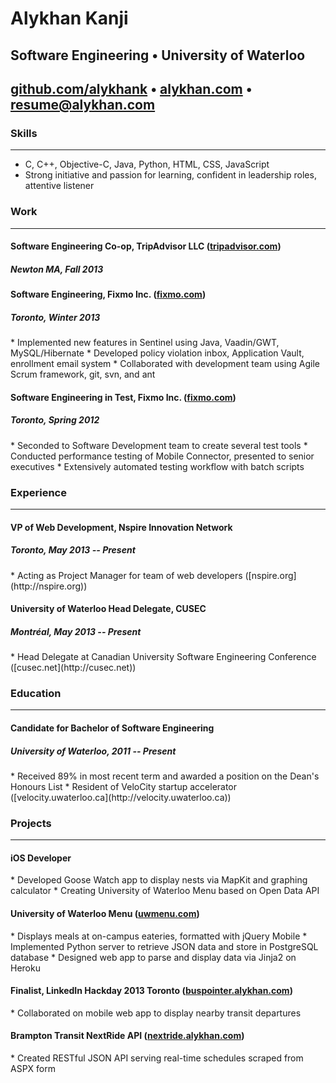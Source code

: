 <link href='http://fonts.googleapis.com/css?family=Raleway:300,400,700|Source+Sans+Pro' rel='stylesheet' type='text/css'>

# Alykhan Kanji

## Software Engineering • University of Waterloo

## [github.com/alykhank](http://github.com/alykhank) • [alykhan.com](http://alykhan.com) • [resume@alykhan.com](mailto:resume@alykhan.com)

### Skills

***

* C, C++, Objective-C, Java, Python, HTML, CSS, JavaScript
* Strong initiative and passion for learning, confident in leadership roles, attentive listener

### Work

***

#### Software Engineering Co-op, TripAdvisor LLC ([tripadvisor.com](http://tripadvisor.com))
##### Newton MA, Fall 2013
<div class="clearfix"></div>

#### Software Engineering, Fixmo Inc. ([fixmo.com](http://fixmo.com))
##### Toronto, Winter 2013
<div class="clearfix"></div>
* Implemented new features in Sentinel using Java, Vaadin/GWT, MySQL/Hibernate
* Developed policy violation inbox, Application Vault, enrollment email system
* Collaborated with development team using Agile Scrum framework, git, svn, and ant

#### Software Engineering in Test, Fixmo Inc. ([fixmo.com](http://fixmo.com))
##### Toronto, Spring 2012
<div class="clearfix"></div>
* Seconded to Software Development team to create several test tools
* Conducted performance testing of Mobile Connector, presented to senior executives
* Extensively automated testing workflow with batch scripts


### Experience

***

#### VP of Web Development, Nspire Innovation Network
##### Toronto, May 2013 -- Present
<div class="clearfix"></div>
* Acting as Project Manager for team of web developers ([nspire.org](http://nspire.org))

#### University of Waterloo Head Delegate, CUSEC
##### Montr&eacute;al, May 2013 -- Present
<div class="clearfix"></div>
* Head Delegate at Canadian University Software Engineering Conference ([cusec.net](http://cusec.net))


### Education

***

#### Candidate for Bachelor of Software Engineering
##### University of Waterloo, 2011 -- Present
<div class="clearfix"></div>
* Received 89% in most recent term and awarded a position on the Dean's Honours List
* Resident of VeloCity startup accelerator ([velocity.uwaterloo.ca](http://velocity.uwaterloo.ca))


### Projects

***

#### iOS Developer
<div class="clearfix"></div>
* Developed Goose Watch app to display nests via MapKit and graphing calculator
* Creating University of Waterloo Menu based on Open Data API

#### University of Waterloo Menu ([uwmenu.com](http://uwmenu.com))
<div class="clearfix"></div>
* Displays meals at on-campus eateries, formatted with jQuery Mobile
* Implemented Python server to retrieve JSON data and store in PostgreSQL database
* Designed web app to parse and display data via Jinja2 on Heroku

#### Finalist, LinkedIn Hackday 2013 Toronto ([buspointer.alykhan.com](http://buspointer.alykhan.com))
<div class="clearfix"></div>
* Collaborated on mobile web app to display nearby transit departures

#### Brampton Transit NextRide API ([nextride.alykhan.com](http://nextride.alykhan.com))
<div class="clearfix"></div>
* Created RESTful JSON API serving real-time schedules scraped from ASPX form

